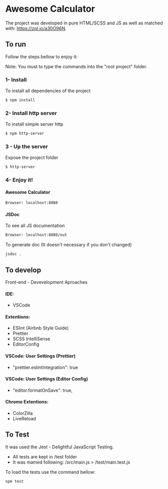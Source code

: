 # Awesome Calculator

The project was developed in pure HTML/SCSS and JS as well as matched with: https://zpl.io/a30O96N.

## To run

Follow the steps bellow to enjoy it:

Note: You must to type the commands into the "root project" folder.

### 1- Install

To install all dependencies of the project

```bash
$ npm install
```

### 2- Install http server

To install simple server http

```bash
$ npm http-server
```

### 3 - Up the server

Expose the project folder

```bash
$ http-server
```

### 4- Enjoy it!

#### Awesome Calculator

```bash
Browser: localhost:8080
```

#### JSDoc

To see all JS documentation

```bash
Browser: localhost:8080/out
```

To generate doc (It doesn't necessary if you don't changed)

```bash
jsdoc .
```

## To develop

Front-end - Devevelopment Aproaches

#### IDE:

-   VSCode

#### Extentions:

-   ESlint (Airbnb Style Guide)
-   Prettier
-   SCSS IntelliSense
-   EditorConfig

#### VSCode: User Settings (Prettier)

-   "prettier.eslintIntegration": true

#### VSCode: User Settings (Editor Config)

-   "editor.formatOnSave": true,

#### Chrome Extentions:

-   ColorZilla
-   LiveReload

## To Test

It was used the Jest - Delightful JavaScript Testing.

-   All tests are kept in /test folder
-   It was mamed following: /src/main.js > /test/main.test.js

To load the tests use the command bellow:

```
npm test
```
